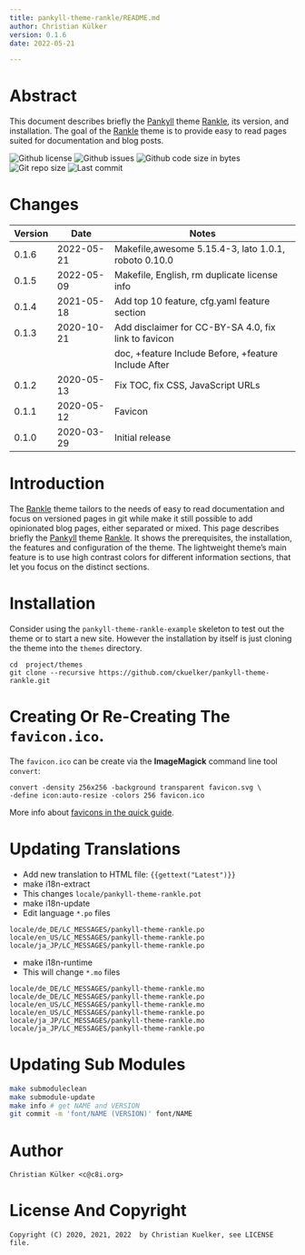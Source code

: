 ```yaml
---
title: pankyll-theme-rankle/README.md
author: Christian Külker
version: 0.1.6
date: 2022-05-21

---
```


# Abstract

This document describes briefly the [Pankyll] theme [Rankle], its version,
and installation. The goal of the [Rankle] theme is to provide easy to read
pages suited for documentation and blog posts.

![Github license](https://img.shields.io/github/license/ckuelker/pankyll-theme-rankle.svg)
![Github issues](https://img.shields.io/github/issues/ckuelker/pankyll-theme-rankle.svg?style=popout-square)
![Github code size in bytes](https://img.shields.io/github/languages/code-size/ckuelker/pankyll-theme-rankle.svg)
![Git repo size](https://img.shields.io/github/repo-size/ckuelker/pankyll-theme-rankle.svg)
![Last commit](https://img.shields.io/github/last-commit/ckuelker/pankyll-theme-rankle.svg)

# Changes

| Version | Date       | Notes                                                |
| ------- | ---------- | ---------------------------------------------------- |
| 0.1.6   | 2022-05-21 | Makefile,awesome 5.15.4-3, lato 1.0.1, roboto 0.10.0 |
| 0.1.5   | 2022-05-09 | Makefile, English, rm duplicate license info         |
| 0.1.4   | 2021-05-18 | Add top 10 feature, cfg.yaml feature section         |
| 0.1.3   | 2020-10-21 | Add disclaimer for CC-BY-SA 4.0, fix link to favicon |
|         |            | doc, +feature Include Before, +feature Include After |
| 0.1.2   | 2020-05-13 | Fix TOC, fix CSS, JavaScript URLs                    |
| 0.1.1   | 2020-05-12 | Favicon                                              |
| 0.1.0   | 2020-03-29 | Initial release                                      |

# Introduction

The [Rankle] theme tailors to the needs of easy to read documentation and
focus on versioned pages in git while make it still possible to add opinionated
blog pages, either separated or mixed. This page describes briefly the
[Pankyll] theme [Rankle]. It shows the prerequisites, the installation, the
features and configuration of the theme. The lightweight theme’s main feature
is to use high contrast colors for different information sections, that let you
focus on the distinct sections.

# Installation

Consider using the `pankyll-theme-rankle-example` skeleton to test out the
theme or to start a new site. However the installation by itself is just
cloning the theme into the `themes` directory.

```shell
cd  project/themes
git clone --recursive https://github.com/ckuelker/pankyll-theme-rankle.git
```

# Creating Or Re-Creating The `favicon.ico`.

The `favicon.ico` can be create via the **ImageMagick** command line tool
`convert`:

```shell
convert -density 256x256 -background transparent favicon.svg \
-define icon:auto-resize -colors 256 favicon.ico
```

More info about [favicons in the quick guide].

[github]: https://github.com/ckuelker/quick-guide-en-us/blob/master/Web/Design/favicon.md

# Updating Translations

- Add new translation to HTML file: `{{gettext("Latest")}}`
- make i18n-extract
- This changes `locale/pankyll-theme-rankle.pot`
- make i18n-update
- Edit language `*.po` files

~~~
locale/de_DE/LC_MESSAGES/pankyll-theme-rankle.po
locale/en_US/LC_MESSAGES/pankyll-theme-rankle.po
locale/ja_JP/LC_MESSAGES/pankyll-theme-rankle.po
~~~

- make i18n-runtime
- This will change `*.mo` files

~~~
locale/de_DE/LC_MESSAGES/pankyll-theme-rankle.mo
locale/de_DE/LC_MESSAGES/pankyll-theme-rankle.po
locale/en_US/LC_MESSAGES/pankyll-theme-rankle.mo
locale/en_US/LC_MESSAGES/pankyll-theme-rankle.po
locale/ja_JP/LC_MESSAGES/pankyll-theme-rankle.mo
locale/ja_JP/LC_MESSAGES/pankyll-theme-rankle.po
~~~

# Updating Sub Modules

```bash
make submoduleclean
make submodule-update
make info # get NAME and VERSION
git commit -m 'font/NAME (VERSION)' font/NAME
```

# Author

    Christian Külker <c@c8i.org>

# License And Copyright

    Copyright (C) 2020, 2021, 2022  by Christian Kuelker, see LICENSE file.

[Pankyll]: https://www.pankyll.org/
[Rankle]: https://github.com/ckuelker/pankyll-theme-rankle/
[favicons in the quick guide]: https://github.com/ckuelker/quick-guide-en-us/blob/master/Dev/Web/Design/favicon.md
